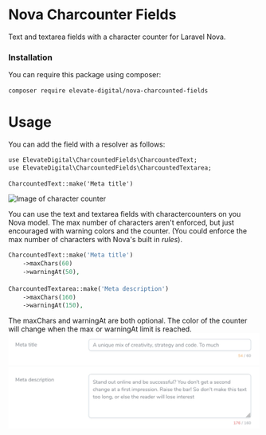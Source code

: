 # Nova Charcounter Fields
Text and textarea fields with a character counter for Laravel Nova.

### Installation
You can require this package using composer:

```composer require elevate-digital/nova-charcounted-fields```

# Usage

You can add the field with a resolver as follows:
```
use ElevateDigital\CharcountedFields\CharcountedText;
use ElevateDigital\CharcountedFields\CharcountedTextarea;

CharcountedText::make('Meta title')
```

![Image of character counter](docs/screenshot.jpg)

You can use the text and textarea fields with charactercounters on you Nova model. The max number of characters aren't enforced, but just encouraged with warning colors and the counter. (You could enforce the max number of characters with Nova's built in _rules_).

```php
CharcountedText::make('Meta title')
    ->maxChars(60)
    ->warningAt(50),

CharcountedTextarea::make('Meta description')
    ->maxChars(160)
    ->warningAt(150),
```

The maxChars and warningAt are both optional. The color of the counter will change when the max or warningAt limit is reached.
![Image of character counter with indication](docs/screenshot-errors.jpg)
